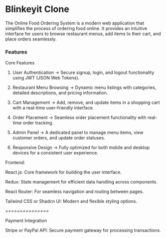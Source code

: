 # Blinkeyit Clone 

The Online Food Ordering System is a modern web application that simplifies the process of ordering food online. It provides an intuitive interface for users to browse restaurant menus, add items to their cart, and place orders seamlessly.

### Features
Core Features

1. User Authentication ->
Secure signup, login, and logout functionality using JWT (JSON Web Tokens).

2. Restaurant Menu Browsing ->
Dynamic menu listings with categories, detailed descriptions, and pricing information.

3. Cart Management ->
Add, remove, and update items in a shopping cart with a real-time user-friendly interface.

4. Order Placement ->
Seamless order placement functionality with real-time order tracking.

5. Admin Panel ->
A dedicated panel to manage menu items, view customer orders, and update order statuses.

6. Responsive Design ->
Fully optimized for both mobile and desktop devices for a consistent user experience.


Frontend: 

React.js: Core framework for building the user interface.

Redux: State management for efficient data handling across components.

React Router: For seamless navigation and routing between pages.

Tailwind CSS or Shadcn UI: Modern and flexible styling options.

===============

Payment Integration

Stripe or PayPal API: Secure payment gateway for processing transactions.
